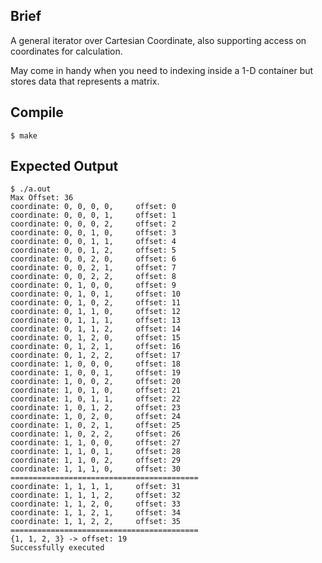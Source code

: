 ## Brief

A general iterator over Cartesian Coordinate, also supporting access on coordinates for calculation.

May come in handy when you need to indexing inside a 1-D container but stores data that represents a matrix.

## Compile

```
$ make
```

## Expected Output

```
$ ./a.out
Max Offset: 36
coordinate: 0, 0, 0, 0, 	offset: 0
coordinate: 0, 0, 0, 1, 	offset: 1
coordinate: 0, 0, 0, 2, 	offset: 2
coordinate: 0, 0, 1, 0, 	offset: 3
coordinate: 0, 0, 1, 1, 	offset: 4
coordinate: 0, 0, 1, 2, 	offset: 5
coordinate: 0, 0, 2, 0, 	offset: 6
coordinate: 0, 0, 2, 1, 	offset: 7
coordinate: 0, 0, 2, 2, 	offset: 8
coordinate: 0, 1, 0, 0, 	offset: 9
coordinate: 0, 1, 0, 1, 	offset: 10
coordinate: 0, 1, 0, 2, 	offset: 11
coordinate: 0, 1, 1, 0, 	offset: 12
coordinate: 0, 1, 1, 1, 	offset: 13
coordinate: 0, 1, 1, 2, 	offset: 14
coordinate: 0, 1, 2, 0, 	offset: 15
coordinate: 0, 1, 2, 1, 	offset: 16
coordinate: 0, 1, 2, 2, 	offset: 17
coordinate: 1, 0, 0, 0, 	offset: 18
coordinate: 1, 0, 0, 1, 	offset: 19
coordinate: 1, 0, 0, 2, 	offset: 20
coordinate: 1, 0, 1, 0, 	offset: 21
coordinate: 1, 0, 1, 1, 	offset: 22
coordinate: 1, 0, 1, 2, 	offset: 23
coordinate: 1, 0, 2, 0, 	offset: 24
coordinate: 1, 0, 2, 1, 	offset: 25
coordinate: 1, 0, 2, 2, 	offset: 26
coordinate: 1, 1, 0, 0, 	offset: 27
coordinate: 1, 1, 0, 1, 	offset: 28
coordinate: 1, 1, 0, 2, 	offset: 29
coordinate: 1, 1, 1, 0, 	offset: 30
==========================================
coordinate: 1, 1, 1, 1, 	offset: 31
coordinate: 1, 1, 1, 2, 	offset: 32
coordinate: 1, 1, 2, 0, 	offset: 33
coordinate: 1, 1, 2, 1, 	offset: 34
coordinate: 1, 1, 2, 2, 	offset: 35
==========================================
{1, 1, 2, 3} -> offset: 19
Successfully executed
```